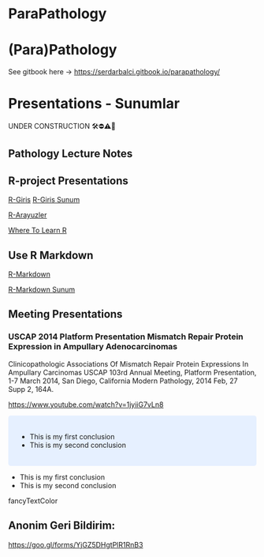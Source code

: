 ParaPathology
================















<!-- README.md is generated from README.Rmd. Please edit that file -->

# (Para)Pathology

See gitbook here -\> <https://serdarbalci.gitbook.io/parapathology/>

# Presentations - Sunumlar

UNDER CONSTRUCTION 🛠⛔️⚠️🔩

## Pathology Lecture Notes

## R-project Presentations

[R-Giris](https://sbalci.github.io/MyRCodesForDataAnalysis/R-Giris.nb.html)
[R-Giris
Sunum](https://sbalci.github.io/MyRCodesForDataAnalysis/R-Giris.html)

[R-Arayuzler](https://sbalci.github.io/MyRCodesForDataAnalysis/R-Arayuzler.nb.html)

[Where To Learn
R](https://sbalci.github.io/MyRCodesForDataAnalysis/WhereToLearnR.nb.html)

## Use R Markdown

[R-Markdown](https://sbalci.github.io/MyRCodesForDataAnalysis/R-Markdown.nb.html)

[R-Markdown
Sunum](https://sbalci.github.io/MyRCodesForDataAnalysis/R-Markdown.html)

## Meeting Presentations

### USCAP 2014 Platform Presentation Mismatch Repair Protein Expression in Ampullary Adenocarcinomas

Clinicopathologic Associations Of Mismatch Repair Protein Expressions In
Ampullary Carcinomas USCAP 103rd Annual Meeting, Platform Presentation,
1-7 March 2014, San Diego, California Modern Pathology, 2014 Feb, 27
Supp 2, 164A.

<https://www.youtube.com/watch?v=1jyiiG7vLn8>

<!-- https://holtzy.github.io/Pimp-my-rmd/#highlight_a_piece_of_text -->

<!-- https://www.overleaf.com/learn/latex/Using_colours_in_LaTeX -->

<style>
div.blue { background-color:#e6f0ff; border-radius: 5px; padding: 20px;}
</style>

<div class="blue">

  - This is my first conclusion
  - This is my second conclusion

</div>

<div class="fancyTextColor">

  - This is my first conclusion
  - This is my second conclusion

</div>

fancyTextColor

## Anonim Geri Bildirim:

<https://goo.gl/forms/YjGZ5DHgtPlR1RnB3>
